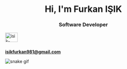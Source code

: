 <h1 align="center">Hi, I'm Furkan IŞIK</h1>
<h3 align="center">Software Developer</h3>
 
<p align="left">
<a href="https://linkedin.com/in/isik-furkann" target="blank"><img align="center" src="https://raw.githubusercontent.com/rahuldkjain/github-profile-readme-generator/master/src/images/icons/Social/linked-in-alt.svg" alt="isik-furkann" height="30" width="40" /></a>
</p>
<h3 align="left"></h3>

**isikfurkan981@gmail.com**


![snake gif](https://github.com/Furkan-isik/Furkan-isik/blob/output/github-snake-light.svg)
